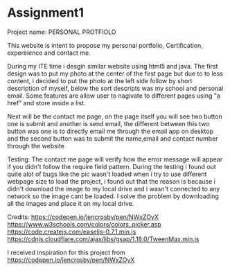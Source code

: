# Assignment1

Project name: PERSONAL PROTFIOLO

This website is intent to propose my personal portfolio, Certification, expereience and contact me.


 During my ITE time i desgin similar website using html5 and java. The first design was to put my photo at the center of the first page but due to to less content, i decided to put the photo at the left side follow by short description of myself, below the sort descripts was my school and personal email. Some features are allow user to nagivate to different pages using "a href" and store inside a list.


 Next will be the contact me page, on the page itself you will see two button one is submit and another is send email, the different between this two button was one is to directly email me through the email app on desktop and the second button was to submit the name,email and contact number through the website

 Testing: The contact me page will verify how the error message will appear if you didn't follow the require field pattern.  During the testing i found out quite alot of bugs like the pic wasn't loaded when i try to use different webpage size to load the project, i found out that the reason is because i didn't download the image to my local drive and i wasn't connected to any network so the image cant be loaded. I solve the problem by downloading all the images and place it on my local drive.








 Credits:
https://codepen.io/jencrosby/pen/NWxZOyX
https://www.w3schools.com/colors/colors_picker.asp
https://code.createjs.com/easeljs-0.7.1.min.js
https://cdnjs.cloudflare.com/ajax/libs/gsap/1.18.0/TweenMax.min.js

I received inspiration for this project from https://codepen.io/jencrosby/pen/NWxZOyX